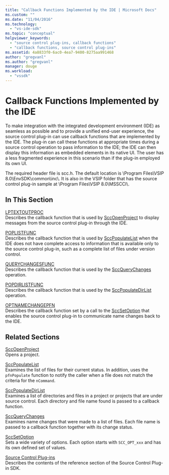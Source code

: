 ```yaml
---
title: "Callback Functions Implemented by the IDE | Microsoft Docs"
ms.custom: ""
ms.date: "11/04/2016"
ms.technology: 
  - "vs-ide-sdk"
ms.topic: "conceptual"
helpviewer_keywords: 
  - "source control plug-ins, callback functions"
  - "callback functions, source control plug-ins"
ms.assetid: 4a8833f0-6ac0-4ea7-9400-8275aa991468
author: "gregvanl"
ms.author: "gregvanl"
manager: douge
ms.workload: 
  - "vssdk"
---
```

# Callback Functions Implemented by the IDE
To make integration with the integrated development environment (IDE) as seamless as possible and to provide a unified end-user experience, the source control plug-in can use callback functions that are implemented by the IDE. The plug-in can call these functions at appropriate times during a source control operation to pass information to the IDE; the IDE can then display this information as embedded elements in its native UI. The user has a less fragmented experience in this scenario than if the plug-in employed its own UI.  
  
 The required header file is scc.h. The default location is \Program Files\VSIP 8.0\EnvSDK\common\inc\\. It is also in the VSIP folder that has the source control plug-in sample at \Program Files\VSIP 8.0\MSSCCI\\.  
  
## In This Section  
 [LPTEXTOUTPROC](../extensibility/lptextoutproc.md)  
 Describes the callback function that is used by [SccOpenProject](../extensibility/sccopenproject-function.md) to display messages from the source control plug-in through the IDE.  
  
 [POPLISTFUNC](../extensibility/poplistfunc.md)  
 Describes the callback function that is used by [SccPopulateList](../extensibility/sccpopulatelist-function.md) when the IDE does not have complete access to information that is available only to the source control plug-in, such as a complete list of files under version control.  
  
 [QUERYCHANGESFUNC](../extensibility/querychangesfunc.md)  
 Describes the callback function that is used by the [SccQueryChanges](../extensibility/sccquerychanges-function.md) operation.  
  
 [POPDIRLISTFUNC](../extensibility/popdirlistfunc.md)  
 Describes the callback function that is used by the [SccPopulateDirList](../extensibility/sccpopulatedirlist-function.md) operation.  
  
 [OPTNAMECHANGEPFN](../extensibility/optnamechangepfn.md)  
 Describes the callback function set by a call to the [SccSetOption](../extensibility/sccsetoption-function.md) that enables the source control plug-in to communicate name changes back to the IDE.  
  
## Related Sections  
 [SccOpenProject](../extensibility/sccopenproject-function.md)  
 Opens a project.  
  
 [SccPopulateList](../extensibility/sccpopulatelist-function.md)  
 Examines the list of files for their current status. In addition, uses the `pfnPopulate` function to notify the caller when a file does not match the criteria for the `nCommand`.  
  
 [SccPopulateDirList](../extensibility/sccpopulatedirlist-function.md)  
 Examines a list of directories and files in a project or projects that are under source control. Each directory and file name found is passed to a callback function.  
  
 [SccQueryChanges](../extensibility/sccquerychanges-function.md)  
 Examines name changes that were made to a list of files. Each file name is passed to a callback function together with its change status.  
  
 [SccSetOption](../extensibility/sccsetoption-function.md)  
 Sets a wide variety of options. Each option starts with `SCC_OPT_xxx` and has its own defined set of values.  
  
 [Source Control Plug-ins](../extensibility/source-control-plug-ins.md)  
 Describes the contents of the reference section of the Source Control Plug-in SDK.